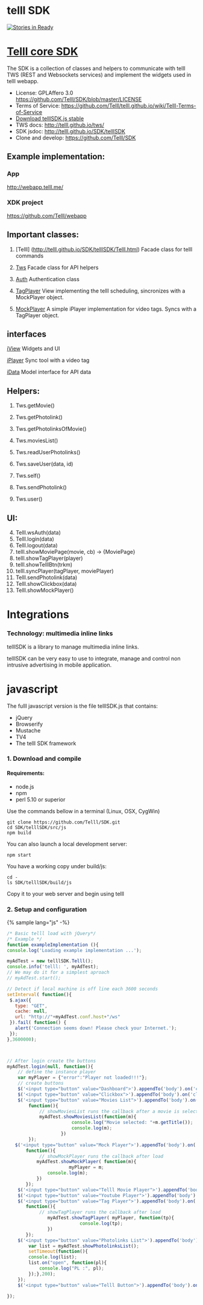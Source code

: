 # telll SDK

[![Stories in Ready](https://badge.waffle.io/Telll/SDK.png?label=ready&title=Ready)](https://waffle.io/Telll/SDK)

# [Telll core SDK](http://telll.github.io/SDK/)

The SDK is a collection of classes and helpers to communicate with telll TWS (REST and Websockets services) and implement the widgets used in telll webapp.

- License: GPLAffero 3.0 https://github.com/Telll/SDK/blob/master/LICENSE
- Terms of Service: https://github.com/Telll/telll.github.io/wiki/Telll-Terms-of-Service
- [Download telllSDK.js stable](https://raw.githubusercontent.com/Telll/webapp/master/www/js/telllSDK.js)
- TWS docs: http://telll.github.io/tws/
- SDK jsdoc:  http://telll.github.io/SDK/telllSDK
- Clone and develop: https://github.com/Telll/SDK

## Example implementation:

### App
http://webapp.telll.me/

### XDK project
https://github.com/Telll/webapp

## Important classes:

1. [Telll] (http://telll.github.io/SDK/telllSDK/Telll.html)
Facade class for telll commands

1. [Tws](http://telll.github.io/SDK/telllSDK/Tws.html)
Facade class for API helpers

1. [Auth](http://telll.github.io/SDK/telllSDK/Auth.html)
Authentication class

1. [TagPlayer](http://telll.github.io/SDK/telllSDK/TagPlayer.html)
View implementing the telll scheduling, sincronizes with a MockPlayer object.

1. [MockPlayer](http://telll.github.io/SDK/telllSDK/MockPlayer.html)
A simple iPlayer implementation for video tags. Syncs with a TagPlayer object.

## interfaces
[iView](http://telll.github.io/SDK/telllSDK/iView.html)
Widgets and UI

[iPlayer](http://telll.github.io/SDK/telllSDK/iPlayer.html)
Sync tool with a video tag

[iData](http://telll.github.io/SDK/telllSDK/iData.html)
Model interface for API data

## Helpers:

1. Tws.getMovie()

1. Tws.getPhotolink()

1. Tws.getPhotolinksOfMovie()

1. Tws.moviesList()

1. Tws.readUserPhotolinks()

1. Tws.saveUser(data, id)

1. Tws.self()

1. Tws.sendPhotolink()

1. Tws.user()

## UI:
4. Telll.wsAuth(data)
5. Telll.login(data)
6. Telll.logout(data)
1. telll.showMoviePage(movie, cb) → {MoviePage}
1. telll.showTagPlayer(player)
2. telll.showTelllBtn(trkm)
3. telll.syncPlayer(tagPlayer, moviePlayer)
4. Telll.sendPhotolink(data)
5. Telll.showClickbox(data)
6. Telll.showMockPlayer()


# Integrations

### Technology: multimedia inline links
telllSDK is a library to manage multimedia inline links.

telllSDK can be very easy to use to integrate, manage and control non intrusive advertising in mobile application.

# javascript

The fulll javascript version is the file telllSDK.js that contains:
- jQuery 
- Browserify
- Mustache
- TV4
- The telll SDK framework

### 1. Download and compile

#### Requirements:
- node.js
- npm
- perl 5.10 or superior

Use the commands bellow in a terminal (Linux, OSX, CygWin)

```shell
git clone https://github.com/Telll/SDK.git
cd SDK/telllSDK/src/js
npm build
```

You can also launch a local development server:  
```shell
npm start
```

You have a working copy under build/js:

```shell
cd -
ls SDK/telllSDK/build/js

```
Copy it to your web server and begin using telll

### 2. Setup and configuration

{% sample lang="js" -%}
```javascript
/* Basic telll load with jQuery*/
/* Example */
function exampleImplementation (){
console.log('Loading example implementation ...');

myAdTest = new telllSDK.Telll();
console.info('telll: ', myAdTest);
// We may do it for a simplest aproach
// myAdTest.start();

// Detect if local machine is off line each 3600 seconds
setInterval( function(){
 $.ajax({
   type: "GET",
   cache: null,
   url: "http://"+myAdTest.conf.host+"/ws"
 }).fail( function() {
   alert('Connection seems down! Please check your Internet.');
 });
},3600000);



// After login create the buttons
myAdTest.login(null, function(){
    // define the instance player
    var myPlayer = {"error":"Player not loaded!!!"};
    // create buttons
    $('<input type="button" value="Dashboard">').appendTo('body').on('click', function(){myAdTest.showDashboard()});
    $('<input type="button" value="Clickbox">').appendTo('body').on('click', function(){myAdTest.showClickbox()});
    $('<input type="button" value="Movies List">').appendTo('body').on('click', 
	    function(){
            // showMoviesList runs the callback after a movie is selected
		    myAdTest.showMoviesList(function(m){
                        console.log("Movie selected: "+m.getTitle());
                        console.log(m);
                    })
	    });
   $('<input type="button" value="Mock Player">').appendTo('body').on('click', 
	   function(){
            // showMockPlayer runs the callback after load
		   myAdTest.showMockPlayer( function(m){
                       myPlayer = m;       
		       console.log(m); 
		   })
	   });
    $('<input type="button" value="Telll Movie Player">').appendTo('body').on('click', function(){myAdTest.showMoviePlayer()});
    $('<input type="button" value="Youtube Player">').appendTo('body').on('click', function(){myAdTest.showYoutubePlayer()});
    $('<input type="button" value="Tag Player">').appendTo('body').on('click', 
	   function(){
            // showTagPlayer runs the callback after load
	           myAdTest.showTagPlayer( myPlayer, function(tp){ 
                           console.log(tp);
	           }) 
	   });
    $('<input type="button" value="Photolinks List">').appendTo('body').on('click', function(){
	    var list = myAdTest.showPhotolinksList();
	    setTimeout(function(){
	    console.log(list);
	    list.on("open", function(pl){
	        console.log("PL :", pl);
	    });},200);
    });
    $('<input type="button" value="Telll Button">').appendTo('body').on('click', function(){myAdTest.showTelllBtn()});
 
});

